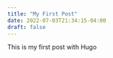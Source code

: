 ```yaml
---
title: "My First Post"
date: 2022-07-03T21:34:15-04:00
draft: false
---
```

This is my first post with Hugo
